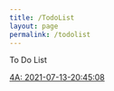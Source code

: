 ```yaml
---
title: /TodoList
layout: page
permalink: /todolist
---
```


To Do List

[4A: 2021-07-13-20:45:08](https://twitter.com/EA_CPU/status/1414928698269077504)
